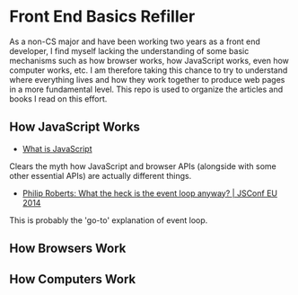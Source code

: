 # Front End Basics Refiller
As a non-CS major and have been working two years as a front end developer, I find myself lacking the understanding of some basic mechanisms such as how browser works, how JavaScript works, even how computer works, etc. I am therefore taking this chance to try to understand where everything lives and how they work together to produce web pages in a more fundamental level. This repo is used to organize the articles and books I read on this effort.

## How JavaScript Works

- [What is JavaScript](https://developer.mozilla.org/en-US/docs/Learn/JavaScript/First_steps/What_is_JavaScript)

Clears the myth how JavaScript and browser APIs (alongside with some other essential APIs) are actually different things.

- [Philip Roberts: What the heck is the event loop anyway? | JSConf EU 2014](https://www.youtube.com/watch?v=8aGhZQkoFbQ)

This is probably the 'go-to' explanation of event loop.

## How Browsers Work

## How Computers Work
